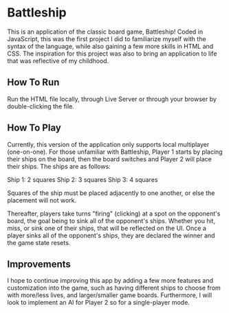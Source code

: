 # Battleship

This is an application of the classic board game, Battleship! Coded in JavaScript, this was the first project I did to familiarize myself with the syntax of the language, while also gaining a few more skills in HTML and CSS. The inspiration for this project was also to bring an application to life that was reflective of my childhood.

## How To Run

Run the HTML file locally, through Live Server or through your browser by double-clicking the file.

## How To Play

Currently, this version of the application only supports local multiplayer (one-on-one). For those unfamiliar with Battleship, Player 1 starts by placing their ships on the board, then the board switches and Player 2 will place their ships. The ships are as follows:

Ship 1: 2 squares
Ship 2: 3 squares
Ship 3: 4 squares

Squares of the ship must be placed adjacently to one another, or else the placement will not work. 

Thereafter, players take turns "firing" (clicking) at a spot on the opponent's board, the goal being to sink all of the opponent's ships. Whether you hit, miss, or sink one of their ships, that will be reflected on the UI. Once a player sinks all of the opponent's ships, they are declared the winner and the game state resets.

## Improvements

I hope to continue improving this app by adding a few more features and customization into the game, such as having different ships to choose from with more/less lives, and larger/smaller game boards. Furthermore, I will look to implement an AI for Player 2 so for a single-player mode.
